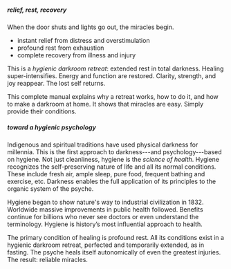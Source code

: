 <!---->
##### relief, rest, recovery

When the door shuts and lights go out, the miracles begin.

- instant relief from distress and overstimulation
- profound rest from exhaustion
- complete recovery from illness and injury

This is a _hygienic darkroom retreat_: extended rest in total darkness. Healing super-intensifies. Energy and function are restored. Clarity, strength, and joy reappear. The lost self returns.

This complete manual explains why a retreat works, how to do it, and how to make a darkroom at home. It shows that miracles are easy. Simply provide their conditions.

##### toward a hygienic psychology

Indigenous and spiritual traditions have used physical darkness for millennia. This is the first approach to darkness---and psychology---based on hygiene. Not just cleanliness, hygiene is the _science of health_. Hygiene recognizes the self-preserving nature of life and all its normal conditions. These include fresh air, ample sleep, pure food, frequent bathing and exercise, etc. Darkness enables the full application of its principles to the organic system of the psyche.

Hygiene began to show nature's way to industrial civilization in 1832. Worldwide massive improvements in public health followed. Benefits continue for billions who never see doctors or even understand the terminology. Hygiene is history’s most influential approach to health. 

The primary condition of healing is profound rest. All its conditions exist in a hygienic darkroom retreat, perfected and temporarily extended, as in fasting. The psyche heals itself autonomically of even the greatest injuries. The result: reliable miracles.
